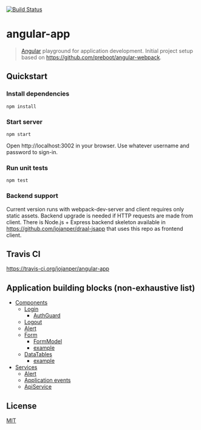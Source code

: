 [![Build Status](https://travis-ci.org/jojanper/angular-app.svg?branch=master)](https://travis-ci.org/jojanper/angular-app)

# angular-app

> [Angular](https://angular.io/) playground for application development. Initial project setup based on https://github.com/preboot/angular-webpack.

## Quickstart

### Install dependencies
```
npm install
```

### Start server
```
npm start
```
Open http://localhost:3002 in your browser. Use whatever username and password to sign-in.

### Run unit tests
```
npm test
```

### Backend support
Current version runs with webpack-dev-server and client requires only static assets. Backend upgrade is needed if HTTP requests are made from client.
There is Node.js + Express backend skeleton available in https://github.com/jojanper/draal-jsapp that uses this repo as frontend client.


## Travis CI
https://travis-ci.org/jojanper/angular-app


## Application building blocks (non-exhaustive list)

- [Components](https://github.com/jojanper/angular-app/tree/master/src/app/widgets)
    - [Login](https://github.com/jojanper/angular-app/blob/master/src/app/widgets/auth/login/login.component.ts)
      + [AuthGuard](https://github.com/jojanper/angular-app/blob/master/src/app/widgets/auth/auth.guard.ts)
    - [Logout](https://github.com/jojanper/angular-app/blob/master/src/app/widgets/auth/login/logout.component.ts)
    - [Alert](https://github.com/jojanper/angular-app/blob/master/src/app/widgets/alert/alert.component.ts)
    - [Form](https://github.com/jojanper/angular-app/blob/master/src/app/widgets/form/form.component.ts)
      + [FormModel](https://github.com/jojanper/angular-app/blob/master/src/app/widgets/form/form.model.ts)
      + [example](https://github.com/jojanper/angular-app/blob/master/src/app/pages/form/demo-form.component.ts)
    - [DataTables](https://github.com/jojanper/angular-app/blob/master/src/app/widgets/datatables/datatables.component.ts)
      + [example](https://github.com/jojanper/angular-app/blob/master/src/app/pages/demo/demo.component.ts)
- [Services](https://github.com/jojanper/angular-app/tree/master/src/app/services)
    - [Alert](https://github.com/jojanper/angular-app/blob/master/src/app/services/alert/alert.service.ts)
    - [Application events](https://github.com/jojanper/angular-app/blob/master/src/app/services/events/appevent.service.ts)
    - [ApiService](https://github.com/jojanper/angular-app/blob/master/src/app/services/api/api.service.ts)

## License

[MIT](/LICENSE)
